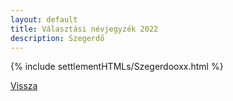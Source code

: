 ```yaml
---
layout: default
title: Választási névjegyzék 2022
description: Szegerdő
---
```


{% include settlementHTMLs/Szegerdooxx.html %}

[Vissza](../)